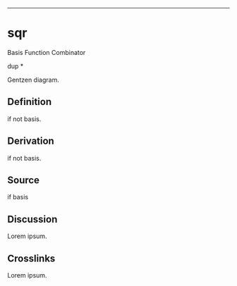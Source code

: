 ------------------------------------------------------------------------

# sqr

Basis Function Combinator

dup \*

Gentzen diagram.

## Definition

if not basis.

## Derivation

if not basis.

## Source

if basis

## Discussion

Lorem ipsum.

## Crosslinks

Lorem ipsum.

